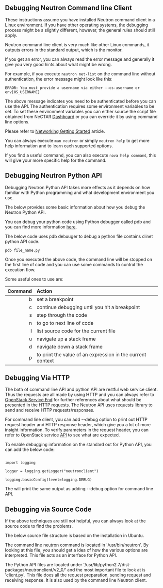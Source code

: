 ## Debugging Neutron Command line Client

These instructions assume you have installed Neutron command client in a Linux
environment. If you have other operating systems, the debugging process might be
a slightly different, however, the general rules should still apply.

Neutron command line client is very much like other Linux commands, it outputs
errors in the standard output, which is the monitor.

If you get an error, you can always read the error message and generally it give
you very good hints about what might be wrong.

For example, if you execute ```neutron net-list``` on the command line without
authentication, the error message might look like this:

``` 
ERROR: You must provide a username via either --os-username or env[OS_USERNAME]
```

The above message indicates you need to be authenticated before you can use the
API. The authentication requires some environment variables to be set. To set
these environment variables you can either source the script file obtained from
NeCTAR [Dashboard][dashboard] or you can override it by using command line options.

Please refer to [Networking Getting Started][getting started] article.

You can always execute ```man neutron``` or simply ```neutron help``` to get
more help information and to learn each supported options.

If you find a useful command, you can also execute ```nova help command```,
this will give your more specific help for the command.

## Debugging Neutron Python API

Debugging Neutron Python API takes more effects as it depends on how familiar
with Python programming and what development environment you use.

The below provides some basic information about how you debug the Neutron Python
API.

You can debug your python code using Python debugger called pdb and you can find
more information [here][pdb].

The below code uses pdb debuuger to debug a python file contains clinet python
API code.

``` 
pdb file_name.py
```

Once you executed the above code, the command line will be stopped on the first
line of code and you can use some commands to control the execution flow.

Some useful ones to use are:

| Command  | Action |
| -------------:|:------------- |
| b | set a breakpoint |
| c | continue debugging until you hit a breakpoint |
| s | step through the code |
| n | to go to next line of code |
| l | list source code for the current file |
| u | navigate up a stack frame |
| d | navigate down a stack frame |
| p | to print the value of an expression in the current context |


## Debugging Via HTTP

The both of command line API and python API are restful web service client.
Thus the requests are all made by using HTTP and you can always refer to
[OpenStack Service End][api] for further references about what should be
presented in the HTTP requests. The Neutron API uses [requests][requests] library
to send and receive HTTP requests/responses.

For command line client, you can add --debug option to print out HTTP request
header and HTTP response header, which give you a lot of more insight
information. To verify parameters in the request header, you can refer to
OpenStack service [API][api] to see what are expected.


To enable debugging information on the standard out for Python API, you can add
the below code:


```

import logging

logger = logging.getLogger("neutronclient")

logging.basicConfig(level=logging.DEBUG)

```


The will print the same output as adding --debug option for command line API.

## Debugging via Source Code

If the above techniques are still not helpful, you can always look at the source
code to find the problems.

The below source file structure is based on the installation in Ubuntu.

The command line neutron command is located in '/usr/bin/neutron'. By looking at this
file, you should get a idea of how the various options are interpreted. This file
acts as an interface for Python API.

The Python API files are located under
'/usr/lib/python2.7/dist-packages/neutronclient/v2_0/' and the most important file to look
at is 'client.py'. This file does all the request preparation, sending request and
receiving response. It is also used by the command line Neutron client.

[dashboard]: https://dashboard.rc.nectar.org.au
[getting started]: https://support.nectar.org.au/support/solutions/articles/6000094839-getting-started
[api]: http://developer.openstack.org/api-ref-networking-v2.html
[pdb]: https://docs.python.org/2/library/pdb.html
[requests]: http://www.python-requests.org/en/latest/